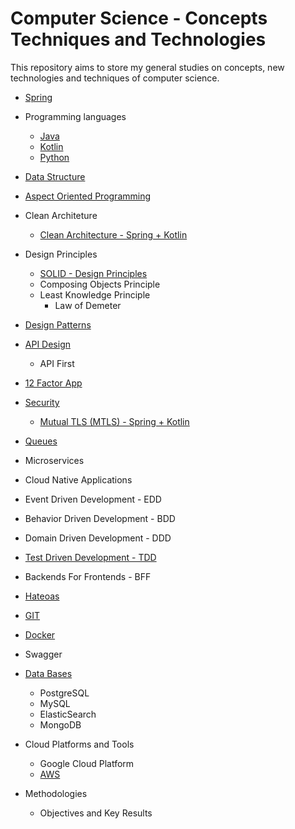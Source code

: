 # Computer Science - Concepts Techniques and Technologies
This repository aims to store my general studies on concepts, new technologies and techniques of computer science.

* [Spring](https://github.com/AugustoCalado/Spring-Framework-Studies)

* Programming languages
  * [Java](Java-Studies)
  * [Kotlin](https://github.com/AugustoCalado/Kotlin-Studies)
  * [Python](https://github.com/AugustoCalado/Python-Studies)
 
* [Data Structure](https://github.com/AugustoCalado/Computer-Science-Concepts-Techniques-Technologies/tree/master/Data-Structures)
* [Aspect Oriented Programming](https://github.com/AugustoCalado/Computer-Science-Concepts-Techniques-Technologies/tree/master/Aspected-Oriented-Programming)
* Clean Architeture
  * [Clean Architecture - Spring + Kotlin](https://github.com/AugustoCalado/Clean-Architecture-Spring-Kotlin-POC)
* Design Principles
  * [SOLID - Design Principles](https://github.com/AugustoCalado/Computer-Science-Concepts-Techniques-Technologies/tree/master/SOLID)
  * Composing Objects Principle
  * Least Knowledge Principle
    * Law of Demeter
* [Design Patterns](https://github.com/AugustoCalado/Design-Patterns)
* [API Design](https://github.com/AugustoCalado/Computer-Science-Concepts-Techniques-Technologies/tree/master/API)
  * API First
* [12 Factor App](https://will.koffel.org/post/2014/12-factor-apps-in-plain-english/)
* [Security](https://github.com/AugustoCalado/Security-Studies) 
  * [Mutual TLS (MTLS) - Spring + Kotlin](https://github.com/AugustoCalado/MTLS-MutualTLS-Spring-Kotlin)
* [Queues](https://github.com/AugustoCalado/Queues-Studies)
* Microservices
* Cloud Native Applications
* Event Driven Development - EDD
* Behavior Driven Development - BDD
* Domain Driven Development - DDD
* [Test Driven Development - TDD](https://github.com/AugustoCalado/Test-Driven-Development-Studies)
* Backends For Frontends - BFF
* [Hateoas](https://github.com/AugustoCalado/Spring-Hateoas-Studies)


* [GIT](https://github.com/AugustoCalado/Git-Studies)
* [Docker](https://github.com/AugustoCalado/Docker-Studies)
* Swagger


* [Data Bases](https://github.com/AugustoCalado/Data-Base-Studies)
  * PostgreSQL
  * MySQL
  * ElasticSearch
  * MongoDB


* Cloud Platforms and Tools
  * Google Cloud Platform
  * [AWS](https://github.com/AugustoCalado/AWS-Studies)
  
  
* Methodologies
  * Objectives and Key Results
